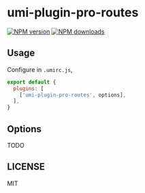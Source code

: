 # umi-plugin-pro-routes

[![NPM version](https://img.shields.io/npm/v/umi-plugin-pro-routes.svg?style=flat)](https://npmjs.org/package/umi-plugin-pro-routes)
[![NPM downloads](http://img.shields.io/npm/dm/umi-plugin-pro-routes.svg?style=flat)](https://npmjs.org/package/umi-plugin-pro-routes)



## Usage

Configure in `.umirc.js`,

```js
export default {
  plugins: [
    ['umi-plugin-pro-routes', options],
  ],
}
```

## Options

TODO

## LICENSE

MIT
